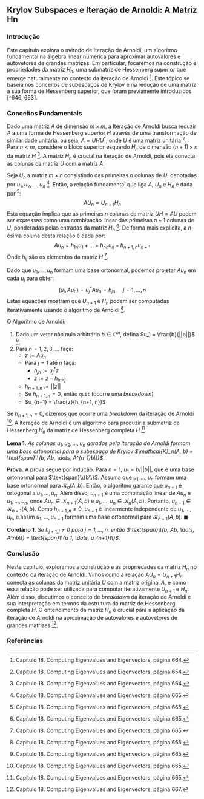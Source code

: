 ## Krylov Subspaces e Iteração de Arnoldi: A Matriz Hn
### Introdução
Este capítulo explora o método de Iteração de Arnoldi, um algoritmo fundamental na álgebra linear numérica para aproximar autovalores e autovetores de grandes matrizes. Em particular, focaremos na construção e propriedades da matriz $H_n$, uma submatriz de Hessenberg superior que emerge naturalmente no contexto da iteração de Arnoldi [^664]. Este tópico se baseia nos conceitos de subespaços de Krylov e na redução de uma matriz a sua forma de Hessenberg superior, que foram previamente introduzidos [^646, 653].

### Conceitos Fundamentais
Dado uma matriz $A$ de dimensão $m \times m$, a Iteração de Arnoldi busca reduzir $A$ a uma forma de Hessenberg superior $H$ através de uma transformação de similaridade unitária, ou seja, $A = UHU^*$, onde $U$ é uma matriz unitária [^654]. Para $n < m$, considere o bloco superior esquerdo $H_n$ de dimensão $(n+1) \times n$ da matriz $H$ [^664]. A matriz $H_n$ é crucial na iteração de Arnoldi, pois ela conecta as colunas da matriz $U$ com a matriz $A$.

Seja $U_n$ a matriz $m \times n$ consistindo das primeiras $n$ colunas de $U$, denotadas por $u_1, u_2, ..., u_n$ [^665]. Então, a relação fundamental que liga $A$, $U_n$ e $H_n$ é dada por [^665]:
$$ A U_n = U_{n+1} H_n $$
Esta equação implica que as primeiras $n$ colunas da matriz $UH = AU$ podem ser expressas como uma combinação linear das primeiras $n+1$ colunas de $U$, ponderadas pelas entradas da matriz $H_n$ [^665]. De forma mais explícita, a $n$-ésima coluna desta relação é dada por:
$$ A u_n = h_{1n} u_1 + ... + h_{nn} u_n + h_{n+1,n} u_{n+1} $$
Onde $h_{ij}$ são os elementos da matriz $H$ [^665].

Dado que $u_1, ..., u_n$ formam uma base ortonormal, podemos projetar $A u_n$ em cada $u_j$ para obter:
$$ (u_j, A u_n) = u_j^* A u_n = h_{jn}, \quad j = 1, ..., n $$
Estas equações mostram que $U_{n+1}$ e $H_n$ podem ser computadas iterativamente usando o algoritmo de Arnoldi [^665].

O Algoritmo de Arnoldi:
1. Dado um vetor não nulo arbitrário $b \in \mathbb{C}^m$, defina $u_1 = \frac{b}{||b||}$ [^665].
2. Para $n = 1, 2, 3, ...$ faça:
   * $z := A u_n$
   * Para $j = 1$ até $n$ faça:
      * $h_{jn} := u_j^* z$
      * $z := z - h_{jn} u_j$
   * $h_{n+1, n} := ||z||$
   * Se $h_{n+1, n} = 0$, então `quit` (ocorre uma *breakdown*)
   * $u_{n+1} = \frac{z}{h_{n+1, n}}$

Se $h_{n+1, n} = 0$, dizemos que ocorre uma *breakdown* da iteração de Arnoldi [^665]. A iteração de Arnoldi é um algoritmo para produzir a submatriz de Hessenberg $H_n$ da matriz de Hessenberg completa $H$ [^665].

**Lema 1.** *As colunas $u_1, u_2, \dots, u_n$ geradas pela iteração de Arnoldi formam uma base ortonormal para o subespaço de Krylov $\mathcal{K}_n(A, b) = \text{span}\\{b, Ab, \dots, A^{n-1}b\\}$*.

**Prova.** A prova segue por indução. Para $n=1$, $u_1 = b/||b||$, que é uma base ortonormal para $\text{span}\\{b\\}$. Assuma que $u_1, \dots, u_n$ formam uma base ortonormal para $\mathcal{K}_n(A, b)$. Então, o algoritmo garante que $u_{n+1}$ é ortogonal a $u_1, \dots, u_n$. Além disso, $u_{n+1}$ é uma combinação linear de $Au_n$ e $u_1, \dots, u_n$, onde $Au_n \in \mathcal{K}_{n+1}(A, b)$ e $u_1, \dots, u_n \in \mathcal{K}_n(A, b)$. Portanto, $u_{n+1} \in \mathcal{K}_{n+1}(A, b)$. Como $h_{n+1, n} \neq 0$, $u_{n+1}$ é linearmente independente de $u_1, \dots, u_n$, e assim $u_1, \dots, u_{n+1}$ formam uma base ortonormal para $\mathcal{K}_{n+1}(A, b)$. $\blacksquare$

**Corolário 1.** *Se $h_{j+1,j} \neq 0$ para $j = 1, \dots, n$, então $\text{span}\\{b, Ab, \dots, A^nb\\} = \text{span}\\{u_1, \dots, u_{n+1}\\}$*.

### Conclusão
Neste capítulo, exploramos a construção e as propriedades da matriz $H_n$ no contexto da iteração de Arnoldi. Vimos como a relação $A U_n = U_{n+1} H_n$ conecta as colunas da matriz unitária $U$ com a matriz original $A$, e como essa relação pode ser utilizada para computar iterativamente $U_{n+1}$ e $H_n$. Além disso, discutimos o conceito de *breakdown* da iteração de Arnoldi e sua interpretação em termos da estrutura da matriz de Hessenberg completa $H$. O entendimento da matriz $H_n$ é crucial para a aplicação da iteração de Arnoldi na aproximação de autovalores e autovetores de grandes matrizes [^667].

### Referências
[^646]: Capítulo 18. Computing Eigenvalues and Eigenvectors, página 646.
[^653]: Capítulo 18. Computing Eigenvalues and Eigenvectors, página 653.
[^654]: Capítulo 18. Computing Eigenvalues and Eigenvectors, página 654.
[^664]: Capítulo 18. Computing Eigenvalues and Eigenvectors, página 664.
[^665]: Capítulo 18. Computing Eigenvalues and Eigenvectors, página 665.
[^667]: Capítulo 18. Computing Eigenvalues and Eigenvectors, página 667.
<!-- END -->